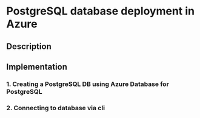 # PostgreSQL database deployment in Azure

## Description

## Implementation
### 1. Creating a PostgreSQL DB using Azure Database for PostgreSQL

### 2. Connecting to database via cli
